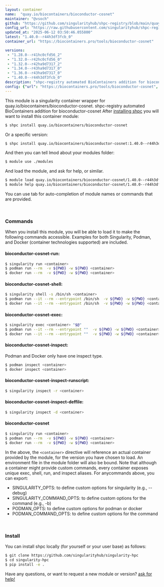 ```yaml
---
layout: container
name:  "quay.io/biocontainers/bioconductor-cosnet"
maintainer: "@vsoch"
github: "https://github.com/singularityhub/shpc-registry/blob/main/quay.io/biocontainers/bioconductor-cosnet/container.yaml"
config_url: "https://raw.githubusercontent.com/singularityhub/shpc-registry/main/quay.io/biocontainers/bioconductor-cosnet/container.yaml"
updated_at: "2025-06-12 03:50:46.055800"
latest: "1.40.0--r44h3df3fcb_0"
container_url: "https://biocontainers.pro/tools/bioconductor-cosnet"

versions:
 - "1.28.0--r41hc0cfd56_2"
 - "1.32.0--r42hc0cfd56_0"
 - "1.32.0--r42ha9d7317_2"
 - "1.34.0--r43ha9d7317_0"
 - "1.36.0--r43ha9d7317_0"
 - "1.40.0--r44h3df3fcb_0"
description: "shpc-registry automated BioContainers addition for bioconductor-cosnet"
config: {"url": "https://biocontainers.pro/tools/bioconductor-cosnet", "maintainer": "@vsoch", "description": "shpc-registry automated BioContainers addition for bioconductor-cosnet", "latest": {"1.40.0--r44h3df3fcb_0": "sha256:c515102c6bfcb05ee31c93cff497a28982696e609f6acde2405b56f9c336dd68"}, "tags": {"1.28.0--r41hc0cfd56_2": "sha256:0fc108595369f2deb733488ddf82fec0dbb25cfd001a112f8c6e0dff37492a44", "1.32.0--r42hc0cfd56_0": "sha256:5efe6bc543296dfd9c0ea82fe5c9fc0fe3161ddcba7d411a2720395681fdee86", "1.32.0--r42ha9d7317_2": "sha256:9d5da30c0aa5b9203a7b5e237962a2493c46f82aee2378def1423bbe21ca3e98", "1.34.0--r43ha9d7317_0": "sha256:66f9e98b5a5fb3124afe2abe3391df29c73b3261da05151f864608690719e9bc", "1.36.0--r43ha9d7317_0": "sha256:f8b30b815adfed977ec54b06c6658839058b898c3893498e2243561ad346bf68", "1.40.0--r44h3df3fcb_0": "sha256:c515102c6bfcb05ee31c93cff497a28982696e609f6acde2405b56f9c336dd68"}, "docker": "quay.io/biocontainers/bioconductor-cosnet"}
---
```


This module is a singularity container wrapper for quay.io/biocontainers/bioconductor-cosnet.
shpc-registry automated BioContainers addition for bioconductor-cosnet
After [installing shpc](#install) you will want to install this container module:


```bash
$ shpc install quay.io/biocontainers/bioconductor-cosnet
```

Or a specific version:

```bash
$ shpc install quay.io/biocontainers/bioconductor-cosnet:1.40.0--r44h3df3fcb_0
```

And then you can tell lmod about your modules folder:

```bash
$ module use ./modules
```

And load the module, and ask for help, or similar.

```bash
$ module load quay.io/biocontainers/bioconductor-cosnet/1.40.0--r44h3df3fcb_0
$ module help quay.io/biocontainers/bioconductor-cosnet/1.40.0--r44h3df3fcb_0
```

You can use tab for auto-completion of module names or commands that are provided.

<br>

### Commands

When you install this module, you will be able to load it to make the following commands accessible.
Examples for both Singularity, Podman, and Docker (container technologies supported) are included.

#### bioconductor-cosnet-run:

```bash
$ singularity run <container>
$ podman run --rm  -v ${PWD} -w ${PWD} <container>
$ docker run --rm  -v ${PWD} -w ${PWD} <container>
```

#### bioconductor-cosnet-shell:

```bash
$ singularity shell -s /bin/sh <container>
$ podman run --it --rm --entrypoint /bin/sh  -v ${PWD} -w ${PWD} <container>
$ docker run --it --rm --entrypoint /bin/sh  -v ${PWD} -w ${PWD} <container>
```

#### bioconductor-cosnet-exec:

```bash
$ singularity exec <container> "$@"
$ podman run --it --rm --entrypoint ""  -v ${PWD} -w ${PWD} <container> "$@"
$ docker run --it --rm --entrypoint ""  -v ${PWD} -w ${PWD} <container> "$@"
```

#### bioconductor-cosnet-inspect:

Podman and Docker only have one inspect type.

```bash
$ podman inspect <container>
$ docker inspect <container>
```

#### bioconductor-cosnet-inspect-runscript:

```bash
$ singularity inspect -r <container>
```

#### bioconductor-cosnet-inspect-deffile:

```bash
$ singularity inspect -d <container>
```



#### bioconductor-cosnet

```bash
$ singularity run <container>
$ podman run --rm  -v ${PWD} -w ${PWD} <container>
$ docker run --rm  -v ${PWD} -w ${PWD} <container>
```


In the above, the `<container>` directive will reference an actual container provided
by the module, for the version you have chosen to load. An environment file in the
module folder will also be bound. Note that although a container
might provide custom commands, every container exposes unique exec, shell, run, and
inspect aliases. For anycommands above, you can export:

 - SINGULARITY_OPTS: to define custom options for singularity (e.g., --debug)
 - SINGULARITY_COMMAND_OPTS: to define custom options for the command (e.g., -b)
 - PODMAN_OPTS: to define custom options for podman or docker
 - PODMAN_COMMAND_OPTS: to define custom options for the command

<br>

### Install

You can install shpc locally (for yourself or your user base) as follows:

```bash
$ git clone https://github.com/singularityhub/singularity-hpc
$ cd singularity-hpc
$ pip install -e .
```

Have any questions, or want to request a new module or version? [ask for help!](https://github.com/singularityhub/singularity-hpc/issues)